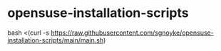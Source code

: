 # opensuse-installation-scripts

bash <(curl -s https://raw.githubusercontent.com/sgnoyke/opensuse-installation-scripts/main/main.sh)